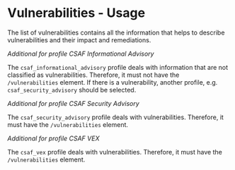 # Vulnerabilities - Usage

The list of vulnerabilities contains all the information that helps to describe vulnerabilities and their impact and remediations.

_Additional for profile CSAF Informational Advisory_

The `csaf_informational_advisory` profile deals with information that are not classified as vulnerabilities.
Therefore, it must not have the `/vulnerabilities` element.
If there is a vulnerability, another profile, e.g. `csaf_security_advisory` should be selected.

_Additional for profile CSAF Security Advisory_

The `csaf_security_advisory` profile deals with vulnerabilities.
Therefore, it must have the `/vulnerabilities` element.

_Additional for profile CSAF VEX_

The `csaf_vex` profile deals with vulnerabilities.
Therefore, it must have the `/vulnerabilities` element.
